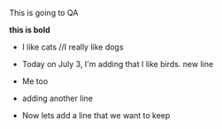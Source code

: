 This is going to QA

**this is bold**

* I like cats //I really like dogs

* Today on July 3, I'm adding that I like birds. new line
* Me too

* adding another line
* Now lets add a line that we want to keep

